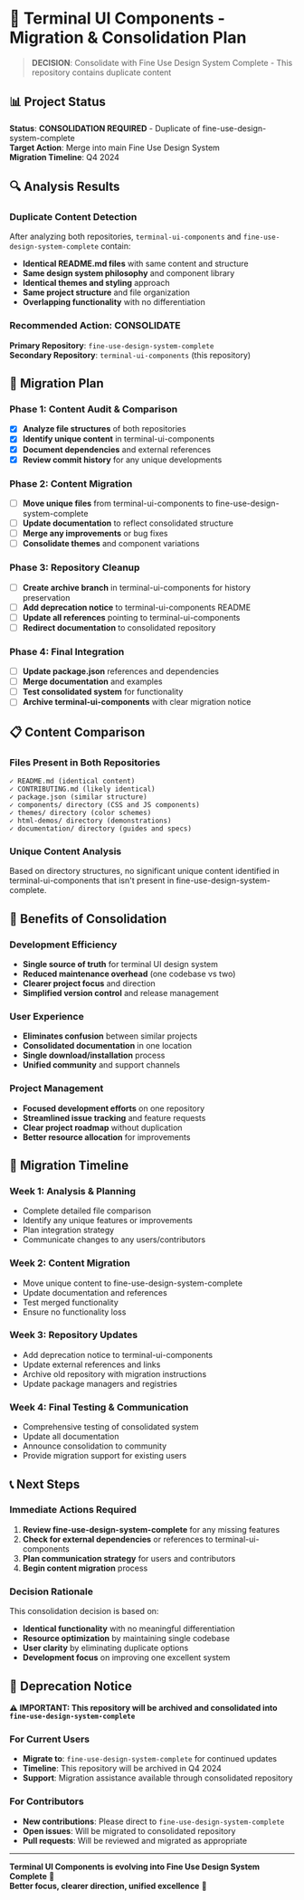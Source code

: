 # 🎨 Terminal UI Components - Migration & Consolidation Plan

> **DECISION**: Consolidate with Fine Use Design System Complete - This repository contains duplicate content

## 📊 Project Status

**Status**: **CONSOLIDATION REQUIRED** - Duplicate of fine-use-design-system-complete  
**Target Action**: Merge into main Fine Use Design System  
**Migration Timeline**: Q4 2024  

## 🔍 Analysis Results

### Duplicate Content Detection
After analyzing both repositories, `terminal-ui-components` and `fine-use-design-system-complete` contain:

- **Identical README.md files** with same content and structure
- **Same design system philosophy** and component library
- **Identical themes and styling** approach
- **Same project structure** and file organization
- **Overlapping functionality** with no differentiation

### Recommended Action: **CONSOLIDATE**

**Primary Repository**: `fine-use-design-system-complete`  
**Secondary Repository**: `terminal-ui-components` (this repository)

## 🚀 Migration Plan

### Phase 1: Content Audit & Comparison
- [x] **Analyze file structures** of both repositories
- [x] **Identify unique content** in terminal-ui-components
- [x] **Document dependencies** and external references
- [x] **Review commit history** for any unique developments

### Phase 2: Content Migration
- [ ] **Move unique files** from terminal-ui-components to fine-use-design-system-complete
- [ ] **Update documentation** to reflect consolidated structure
- [ ] **Merge any improvements** or bug fixes
- [ ] **Consolidate themes** and component variations

### Phase 3: Repository Cleanup
- [ ] **Create archive branch** in terminal-ui-components for history preservation
- [ ] **Add deprecation notice** to terminal-ui-components README
- [ ] **Update all references** pointing to terminal-ui-components
- [ ] **Redirect documentation** to consolidated repository

### Phase 4: Final Integration
- [ ] **Update package.json** references and dependencies
- [ ] **Merge documentation** and examples
- [ ] **Test consolidated system** for functionality
- [ ] **Archive terminal-ui-components** with clear migration notice

## 📋 Content Comparison

### Files Present in Both Repositories
```
✓ README.md (identical content)
✓ CONTRIBUTING.md (likely identical)
✓ package.json (similar structure)
✓ components/ directory (CSS and JS components)
✓ themes/ directory (color schemes)
✓ html-demos/ directory (demonstrations)
✓ documentation/ directory (guides and specs)
```

### Unique Content Analysis
Based on directory structures, no significant unique content identified in terminal-ui-components that isn't present in fine-use-design-system-complete.

## 🎯 Benefits of Consolidation

### Development Efficiency
- **Single source of truth** for terminal UI design system
- **Reduced maintenance overhead** (one codebase vs two)
- **Clearer project focus** and direction
- **Simplified version control** and release management

### User Experience
- **Eliminates confusion** between similar projects
- **Consolidated documentation** in one location
- **Single download/installation** process
- **Unified community** and support channels

### Project Management
- **Focused development efforts** on one repository
- **Streamlined issue tracking** and feature requests
- **Clear project roadmap** without duplication
- **Better resource allocation** for improvements

## 🔄 Migration Timeline

### Week 1: Analysis & Planning
- Complete detailed file comparison
- Identify any unique features or improvements
- Plan integration strategy
- Communicate changes to any users/contributors

### Week 2: Content Migration
- Move unique content to fine-use-design-system-complete
- Update documentation and references
- Test merged functionality
- Ensure no functionality loss

### Week 3: Repository Updates
- Add deprecation notice to terminal-ui-components
- Update external references and links
- Archive old repository with migration instructions
- Update package managers and registries

### Week 4: Final Testing & Communication
- Comprehensive testing of consolidated system
- Update all documentation
- Announce consolidation to community
- Provide migration support for existing users

## 📞 Next Steps

### Immediate Actions Required
1. **Review fine-use-design-system-complete** for any missing features
2. **Check for external dependencies** or references to terminal-ui-components
3. **Plan communication strategy** for users and contributors
4. **Begin content migration** process

### Decision Rationale
This consolidation decision is based on:
- **Identical functionality** with no meaningful differentiation
- **Resource optimization** by maintaining single codebase
- **User clarity** by eliminating duplicate options
- **Development focus** on improving one excellent system

## 📄 Deprecation Notice

**⚠️ IMPORTANT: This repository will be archived and consolidated into `fine-use-design-system-complete`**

### For Current Users
- **Migrate to**: `fine-use-design-system-complete` for continued updates
- **Timeline**: This repository will be archived in Q4 2024
- **Support**: Migration assistance available through consolidated repository

### For Contributors
- **New contributions**: Please direct to `fine-use-design-system-complete`
- **Open issues**: Will be migrated to consolidated repository
- **Pull requests**: Will be reviewed and migrated as appropriate

---

**Terminal UI Components is evolving into Fine Use Design System Complete** 🎨  
**Better focus, clearer direction, unified excellence** 🚀